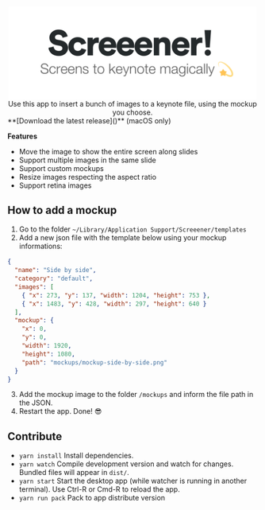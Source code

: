 <div align="center" markdown="1">
<img src="docs/logo.png" style="display:block" alt="Screeener! Screens to keynote magically" width="500" />
Use this app to insert a bunch of images to a keynote file, using the mockup you choose.
</div>
**[Download the latest release]()** (macOS only)

**Features**
- Move the image to show the entire screen along slides
- Support multiple images in the same slide
- Support custom mockups
- Resize images respecting the aspect ratio
- Support retina images
## How to add a mockup

1. Go to the folder `~/Library/Application Support/Screeener/templates`
2. Add a new json file with the template below using your mockup informations:
```json
{
  "name": "Side by side",
  "category": "default",
  "images": [
    { "x": 273, "y": 137, "width": 1204, "height": 753 },
    { "x": 1483, "y": 428, "width": 297, "height": 640 }
  ],
  "mockup": {
    "x": 0,
    "y": 0,
    "width": 1920,
    "height": 1080,
    "path": "mockups/mockup-side-by-side.png"
  }
}
```
3. Add the mockup image to the folder `/mockups` and inform the file path in the JSON.
4. Restart the app. Done! 😎

## Contribute

- `yarn install` Install dependencies.
- `yarn watch` Compile development version and watch for changes. Bundled files will appear in `dist/`.
- `yarn start` Start the desktop app (while watcher is running in another terminal). Use Ctrl-R or Cmd-R to reload the app.
- `yarn run pack` Pack to app distribute version
